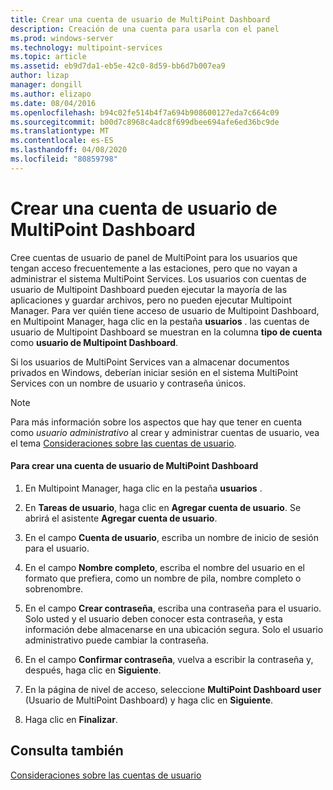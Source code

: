 ```yaml
---
title: Crear una cuenta de usuario de MultiPoint Dashboard
description: Creación de una cuenta para usarla con el panel
ms.prod: windows-server
ms.technology: multipoint-services
ms.topic: article
ms.assetid: eb9d7da1-eb5e-42c0-8d59-bb6d7b007ea9
author: lizap
manager: dongill
ms.author: elizapo
ms.date: 08/04/2016
ms.openlocfilehash: b94c02fe514b4f7a694b908600127eda7c664c09
ms.sourcegitcommit: b00d7c8968c4adc8f699dbee694afe6ed36bc9de
ms.translationtype: MT
ms.contentlocale: es-ES
ms.lasthandoff: 04/08/2020
ms.locfileid: "80859798"
---
```

# <a name="create-a-multipoint-dashboard-user-account"></a>Crear una cuenta de usuario de MultiPoint Dashboard
Cree cuentas de usuario de panel de MultiPoint para los usuarios que tengan acceso frecuentemente a las estaciones, pero que no vayan a administrar el sistema MultiPoint Services. Los usuarios con cuentas de usuario de Multipoint Dashboard pueden ejecutar la mayoría de las aplicaciones y guardar archivos, pero no pueden ejecutar Multipoint Manager. Para ver quién tiene acceso de usuario de Multipoint Dashboard, en Multipoint Manager, haga clic en la pestaña **usuarios** . las cuentas de usuario de Multipoint Dashboard se muestran en la columna **tipo de cuenta** como **usuario de Multipoint Dashboard**.  
  
Si los usuarios de MultiPoint Services van a almacenar documentos privados en Windows, deberían iniciar sesión en el sistema MultiPoint Services con un nombre de usuario y contraseña únicos.  
  
> [!NOTE]  
> Para más información sobre los aspectos que hay que tener en cuenta como *usuario administrativo* al crear y administrar cuentas de usuario, vea el tema [Consideraciones sobre las cuentas de usuario](User-Account-Considerations.md).  
  
#### <a name="to-create-a-multipoint-dashboard-user-account"></a>Para crear una cuenta de usuario de MultiPoint Dashboard  
  
1.  En Multipoint Manager, haga clic en la pestaña **usuarios** .  
  
2.  En **Tareas de usuario**, haga clic en **Agregar cuenta de usuario**. Se abrirá el asistente **Agregar cuenta de usuario**.  
  
3.  En el campo **Cuenta de usuario**, escriba un nombre de inicio de sesión para el usuario.  
  
4.  En el campo **Nombre completo**, escriba el nombre del usuario en el formato que prefiera, como un nombre de pila, nombre completo o sobrenombre.  
  
5.  En el campo **Crear contraseña**, escriba una contraseña para el usuario. Solo usted y el usuario deben conocer esta contraseña, y esta información debe almacenarse en una ubicación segura. Solo el usuario administrativo puede cambiar la contraseña.  
  
6.  En el campo **Confirmar contraseña**, vuelva a escribir la contraseña y, después, haga clic en **Siguiente**.  
  
7.  En la página de nivel de acceso, seleccione **MultiPoint Dashboard user** (Usuario de MultiPoint Dashboard) y haga clic en **Siguiente**.  
  
8.  Haga clic en **Finalizar**.  
  
## <a name="see-also"></a>Consulta también  
[Consideraciones sobre las cuentas de usuario](User-Account-Considerations.md)